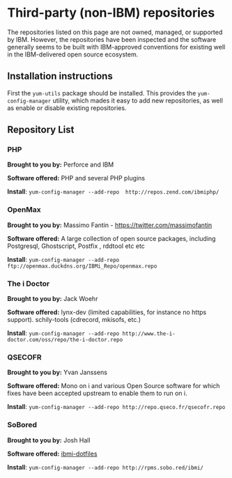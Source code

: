 # Third-party (non-IBM) repositories

The repositories listed on this page are not owned, managed, or supported by
IBM. However, the repositories have been inspected and the software
generally seems to be built with IBM-approved conventions for existing well in
the IBM-delivered open source ecosystem.

## Installation instructions

First the `yum-utils` package should be installed. This provides the
`yum-config-manager` utility, which mades it easy to add new repositories, as
well as enable or disable existing repositories.

## Repository List

### PHP

**Brought to you by:** Perforce and IBM

**Software offered:** PHP and several PHP plugins

**Install**: `yum-config-manager --add-repo  http://repos.zend.com/ibmiphp/`

### OpenMax

**Brought to you by:** Massimo Fantin -  https://twitter.com/massimofantin

**Software offered:** A large collection of open source packages, including Postgresql, Ghostscript, Postfix , rddtool etc etc

**Install**: `yum-config-manager --add-repo ftp://openmax.duckdns.org/IBMi_Repo/openmax.repo`

### The i Doctor

**Brought to you by:** Jack Woehr

**Software offered:** lynx-dev (limited capabilities, for instance no https support). schily-tools (cdrecord, mkisofs, etc.)

**Install**: `yum-config-manager --add-repo http://www.the-i-doctor.com/oss/repo/the-i-doctor.repo`

### QSECOFR

**Brought to you by:** Yvan Janssens

**Software offered:** Mono on i and various Open Source software for which fixes have been accepted upstream to enable them to run on i.

**Install**: `yum-config-manager --add-repo http://repo.qseco.fr/qsecofr.repo`

### SoBored

**Brought to you by:** Josh Hall

**Software offered:** [ibmi-dotfiles](https://github.com/jbh/ibmi-dotfiles)

**Install**: `yum-config-manager --add-repo http://rpms.sobo.red/ibmi/`
